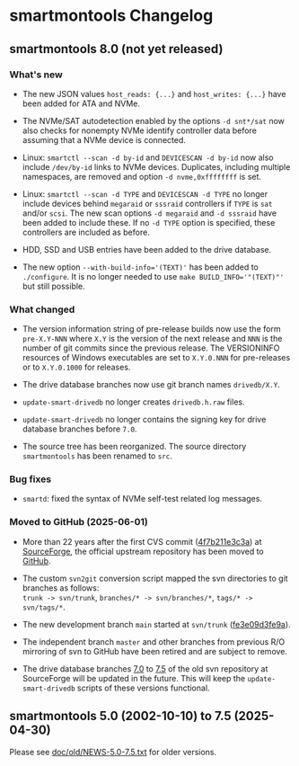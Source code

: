 # smartmontools Changelog

## smartmontools 8.0 (not yet released)

### What's new

- The new JSON values `host_reads: {...}` and `host_writes: {...}` have been added for ATA
and NVMe.

- The NVMe/SAT autodetection enabled by the options `-d snt*/sat` now also checks for nonempty
NVMe identify controller data before assuming that a NVMe device is connected.

- Linux: `smartctl --scan -d by-id` and `DEVICESCAN -d by-id` now also include `/dev/by-id`
links to NVMe devices.
Duplicates, including multiple namespaces, are removed and option `-d nvme,0xffffffff` is set.

- Linux: `smartctl --scan -d TYPE` and `DEVICESCAN -d TYPE` no longer include devices
behind `megaraid` or `sssraid` controllers if `TYPE` is `sat` and/or `scsi`.
The new scan options `-d megaraid` and `-d sssraid` have been added to include these.
If no `-d TYPE` option is specified, these controllers are included as before.

- HDD, SSD and USB entries have been added to the drive database.

- The new option `--with-build-info='(TEXT)'` has been added to `./configure`.
It is no longer needed to use `make BUILD_INFO='"(TEXT)"'` but still possible.

### What changed

- The version information string of pre-release builds now use the form `pre-X.Y-NNN` where
`X.Y` is the version of the next release and `NNN` is the number of git commits since the
previous release.
The VERSIONINFO resources of Windows executables are set to `X.Y.0.NNN` for pre-releases
or to `X.Y.0.1000` for releases.

- The drive database branches now use git branch names `drivedb/X.Y`.

- `update-smart-drivedb` no longer creates `drivedb.h.raw` files.

- `update-smart-drivedb` no longer contains the signing key for drive database branches before
`7.0`.

- The source tree has been reorganized.
The source directory `smartmontools` has been renamed to `src`.

### Bug fixes

- `smartd`: fixed the syntax of NVMe self-test related log messages.

### Moved to GitHub (2025-06-01)

- More than 22 years after the first CVS commit
([4f7b211e3c3a](https://github.com/smartmontools/smartmontools/commit/4f7b211e3c3a))
at [SourceForge](https://sourceforge.net/p/smartmontools/code/HEAD/tree/trunk/), the official
upstream repository has been moved to [GitHub](https://github.com/smartmontools/smartmontools).

- The custom `svn2git` conversion script mapped the svn directories to git branches as follows:  
`trunk -> svn/trunk`,  `branches/* -> svn/branches/*`, `tags/* -> svn/tags/*`.

- The new development branch `main` started at `svn/trunk`
([fe3e09d3fe9a](https://github.com/smartmontools/smartmontools/commit/fe3e09d3fe9a)).

- The independent branch `master` and other branches from previous R/O mirroring of svn
to GitHub have been retired and are subject to remove.

- The drive database branches
[7.0](https://sourceforge.net/p/smartmontools/code/HEAD/tree/branches/RELEASE_7_0_DRIVEDB/) to
[7.5](https://sourceforge.net/p/smartmontools/code/HEAD/tree/branches/RELEASE_7_5_DRIVEDB/) of
the old svn repository at SourceForge will be updated in the future.
This will keep the `update-smart-drivedb` scripts of these versions functional.

## smartmontools 5.0 (2002-10-10) to 7.5 (2025-04-30)

Please see
[doc/old/NEWS-5.0-7.5.txt](https://github.com/smartmontools/smartmontools/blob/main/doc/old/NEWS-5.0-7.5.txt)
for older versions.

